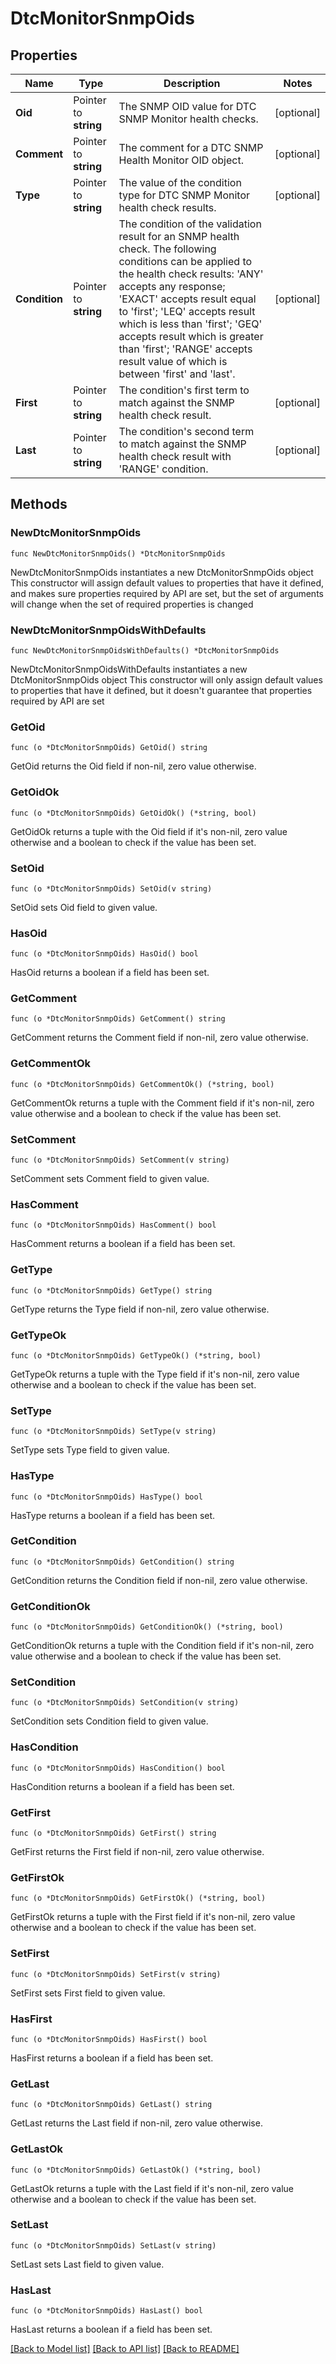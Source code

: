 # DtcMonitorSnmpOids

## Properties

Name | Type | Description | Notes
------------ | ------------- | ------------- | -------------
**Oid** | Pointer to **string** | The SNMP OID value for DTC SNMP Monitor health checks. | [optional] 
**Comment** | Pointer to **string** | The comment for a DTC SNMP Health Monitor OID object. | [optional] 
**Type** | Pointer to **string** | The value of the condition type for DTC SNMP Monitor health check results. | [optional] 
**Condition** | Pointer to **string** | The condition of the validation result for an SNMP health check. The following conditions can be applied to the health check results: &#39;ANY&#39; accepts any response; &#39;EXACT&#39; accepts result equal to &#39;first&#39;; &#39;LEQ&#39; accepts result which is less than &#39;first&#39;; &#39;GEQ&#39; accepts result which is greater than &#39;first&#39;; &#39;RANGE&#39; accepts result value of which is between &#39;first&#39; and &#39;last&#39;. | [optional] 
**First** | Pointer to **string** | The condition&#39;s first term to match against the SNMP health check result. | [optional] 
**Last** | Pointer to **string** | The condition&#39;s second term to match against the SNMP health check result with &#39;RANGE&#39; condition. | [optional] 

## Methods

### NewDtcMonitorSnmpOids

`func NewDtcMonitorSnmpOids() *DtcMonitorSnmpOids`

NewDtcMonitorSnmpOids instantiates a new DtcMonitorSnmpOids object
This constructor will assign default values to properties that have it defined,
and makes sure properties required by API are set, but the set of arguments
will change when the set of required properties is changed

### NewDtcMonitorSnmpOidsWithDefaults

`func NewDtcMonitorSnmpOidsWithDefaults() *DtcMonitorSnmpOids`

NewDtcMonitorSnmpOidsWithDefaults instantiates a new DtcMonitorSnmpOids object
This constructor will only assign default values to properties that have it defined,
but it doesn't guarantee that properties required by API are set

### GetOid

`func (o *DtcMonitorSnmpOids) GetOid() string`

GetOid returns the Oid field if non-nil, zero value otherwise.

### GetOidOk

`func (o *DtcMonitorSnmpOids) GetOidOk() (*string, bool)`

GetOidOk returns a tuple with the Oid field if it's non-nil, zero value otherwise
and a boolean to check if the value has been set.

### SetOid

`func (o *DtcMonitorSnmpOids) SetOid(v string)`

SetOid sets Oid field to given value.

### HasOid

`func (o *DtcMonitorSnmpOids) HasOid() bool`

HasOid returns a boolean if a field has been set.

### GetComment

`func (o *DtcMonitorSnmpOids) GetComment() string`

GetComment returns the Comment field if non-nil, zero value otherwise.

### GetCommentOk

`func (o *DtcMonitorSnmpOids) GetCommentOk() (*string, bool)`

GetCommentOk returns a tuple with the Comment field if it's non-nil, zero value otherwise
and a boolean to check if the value has been set.

### SetComment

`func (o *DtcMonitorSnmpOids) SetComment(v string)`

SetComment sets Comment field to given value.

### HasComment

`func (o *DtcMonitorSnmpOids) HasComment() bool`

HasComment returns a boolean if a field has been set.

### GetType

`func (o *DtcMonitorSnmpOids) GetType() string`

GetType returns the Type field if non-nil, zero value otherwise.

### GetTypeOk

`func (o *DtcMonitorSnmpOids) GetTypeOk() (*string, bool)`

GetTypeOk returns a tuple with the Type field if it's non-nil, zero value otherwise
and a boolean to check if the value has been set.

### SetType

`func (o *DtcMonitorSnmpOids) SetType(v string)`

SetType sets Type field to given value.

### HasType

`func (o *DtcMonitorSnmpOids) HasType() bool`

HasType returns a boolean if a field has been set.

### GetCondition

`func (o *DtcMonitorSnmpOids) GetCondition() string`

GetCondition returns the Condition field if non-nil, zero value otherwise.

### GetConditionOk

`func (o *DtcMonitorSnmpOids) GetConditionOk() (*string, bool)`

GetConditionOk returns a tuple with the Condition field if it's non-nil, zero value otherwise
and a boolean to check if the value has been set.

### SetCondition

`func (o *DtcMonitorSnmpOids) SetCondition(v string)`

SetCondition sets Condition field to given value.

### HasCondition

`func (o *DtcMonitorSnmpOids) HasCondition() bool`

HasCondition returns a boolean if a field has been set.

### GetFirst

`func (o *DtcMonitorSnmpOids) GetFirst() string`

GetFirst returns the First field if non-nil, zero value otherwise.

### GetFirstOk

`func (o *DtcMonitorSnmpOids) GetFirstOk() (*string, bool)`

GetFirstOk returns a tuple with the First field if it's non-nil, zero value otherwise
and a boolean to check if the value has been set.

### SetFirst

`func (o *DtcMonitorSnmpOids) SetFirst(v string)`

SetFirst sets First field to given value.

### HasFirst

`func (o *DtcMonitorSnmpOids) HasFirst() bool`

HasFirst returns a boolean if a field has been set.

### GetLast

`func (o *DtcMonitorSnmpOids) GetLast() string`

GetLast returns the Last field if non-nil, zero value otherwise.

### GetLastOk

`func (o *DtcMonitorSnmpOids) GetLastOk() (*string, bool)`

GetLastOk returns a tuple with the Last field if it's non-nil, zero value otherwise
and a boolean to check if the value has been set.

### SetLast

`func (o *DtcMonitorSnmpOids) SetLast(v string)`

SetLast sets Last field to given value.

### HasLast

`func (o *DtcMonitorSnmpOids) HasLast() bool`

HasLast returns a boolean if a field has been set.


[[Back to Model list]](../README.md#documentation-for-models) [[Back to API list]](../README.md#documentation-for-api-endpoints) [[Back to README]](../README.md)


